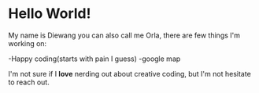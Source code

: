 # Hello World!
 My name is Diewang you can also call me Orla,
there are few things I'm working on:

-Happy coding(starts with pain I guess)
-google  map

I'm not sure if I **love** nerding out about creative coding,
but I'm not hesitate to reach out.